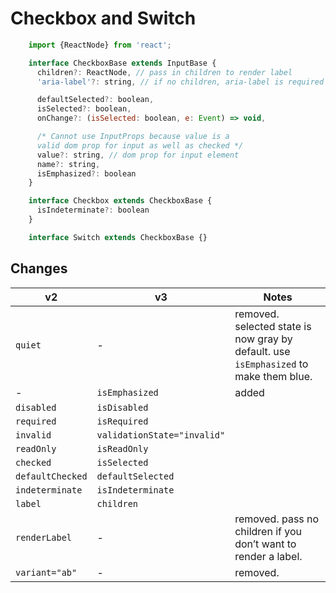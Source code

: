 # Checkbox and Switch

```javascript
    import {ReactNode} from 'react';

    interface CheckboxBase extends InputBase {
      children?: ReactNode, // pass in children to render label
      'aria-label'?: string, // if no children, aria-label is required

      defaultSelected?: boolean,
      isSelected?: boolean,
      onChange?: (isSelected: boolean, e: Event) => void,

      /* Cannot use InputProps because value is a
      valid dom prop for input as well as checked */
      value?: string, // dom prop for input element
      name?: string,
      isEmphasized?: boolean
    }

    interface Checkbox extends CheckboxBase {
      isIndeterminate?: boolean
    }

    interface Switch extends CheckboxBase {}
```

## Changes
| **v2**               | **v3**                            | **Notes**                                                                             |
| -------------------- | --------------------------------- | ------------------------------------------------------------------------------------- |
| `quiet`              | -                                 | removed. selected state is now gray by default. use `isEmphasized` to make them blue. |
| -                    | `isEmphasized`                    | added                                                                                 |
| `disabled`           | `isDisabled`                      |                                                                                       |
| `required`           | `isRequired`                      |                                                                                       |
| `invalid`            | `validationState="invalid"`       |                                                                                       |
| `readOnly`           | `isReadOnly`                      |                                                                                       |
| `checked`            | `isSelected`                      |                                                                                       |
| `defaultChecked`     | `defaultSelected`                 |                                                                                       |
| `indeterminate`      | `isIndeterminate`                 |                                                                                       |
| `label`              | `children`                        |                                                                                       |
| `renderLabel`        | -                                 | removed. pass no children if you don’t want to render a label.                        |
| `variant="ab"`       | -                                 | removed.                                                                              |
